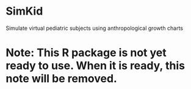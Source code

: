 # SimKid
Simulate virtual pediatric subjects using anthropological growth charts

# Note: This R package is not yet ready to use. When it is ready, this note will be removed.
